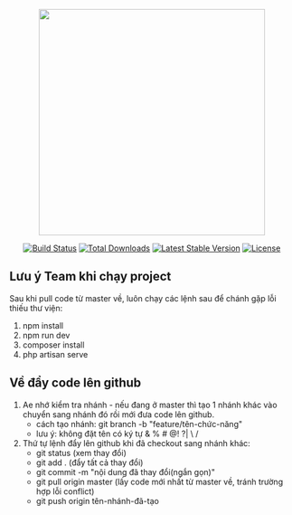 <p align="center"><img src="https://res.cloudinary.com/dtfbvvkyp/image/upload/v1566331377/laravel-logolockup-cmyk-red.svg" width="400"></p>

<p align="center">
<a href="https://travis-ci.org/laravel/framework"><img src="https://travis-ci.org/laravel/framework.svg" alt="Build Status"></a>
<a href="https://packagist.org/packages/laravel/framework"><img src="https://poser.pugx.org/laravel/framework/d/total.svg" alt="Total Downloads"></a>
<a href="https://packagist.org/packages/laravel/framework"><img src="https://poser.pugx.org/laravel/framework/v/stable.svg" alt="Latest Stable Version"></a>
<a href="https://packagist.org/packages/laravel/framework"><img src="https://poser.pugx.org/laravel/framework/license.svg" alt="License"></a>
</p>

## Lưu ý Team khi chạy project

Sau khi pull code từ master về, luôn chạy các lệnh sau để chánh gặp lỗi thiếu thư viện:

1. npm install
2. npm run dev
3. composer install
4. php artisan serve

## Về đẩy code lên github
1. Ae nhớ kiểm tra nhánh - nếu đang ở master thì tạo 1 nhánh khác vào chuyển sang nhánh đó rồi mới đưa code lên github.
    - cách tạo nhánh: git branch -b "feature/tên-chức-năng"
    - lưu ý: không đặt tên có ký tự & % # @! ?| \ /
2. Thứ tự lệnh đẩy lên github khi đã checkout sang nhánh khác:
    - git status (xem thay đổi)
    - git add .  (đẩy tất cả thay đổi)
    - git commit -m "nội dung đã thay đổi(ngắn gọn)"
    - git pull origin master (lấy code mới nhất từ master về, tránh trường hợp lỗi conflict)
    - git push origin tên-nhánh-đã-tạo

    
